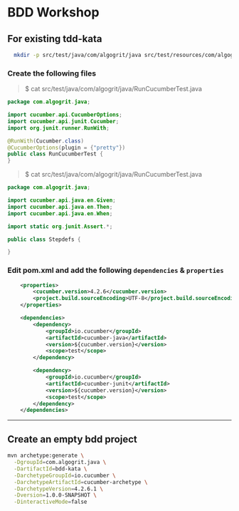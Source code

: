 # BDD Workshop

## For existing tdd-kata

```bash
  mkdir -p src/test/java/com/algogrit/java src/test/resources/com/algogrit/java
```

### Create the following files

> $ cat src/test/java/com/algogrit/java/RunCucumberTest.java

```java
package com.algogrit.java;

import cucumber.api.CucumberOptions;
import cucumber.api.junit.Cucumber;
import org.junit.runner.RunWith;

@RunWith(Cucumber.class)
@CucumberOptions(plugin = {"pretty"})
public class RunCucumberTest {
}
```

> $ cat src/test/java/com/algogrit/java/RunCucumberTest.java

```java
package com.algogrit.java;

import cucumber.api.java.en.Given;
import cucumber.api.java.en.Then;
import cucumber.api.java.en.When;

import static org.junit.Assert.*;

public class Stepdefs {

}
```

### Edit pom.xml and add the following `dependencies` & `properties`

```xml
    <properties>
        <cucumber.version>4.2.6</cucumber.version>
        <project.build.sourceEncoding>UTF-8</project.build.sourceEncoding>
    </properties>

    <dependencies>
        <dependency>
            <groupId>io.cucumber</groupId>
            <artifactId>cucumber-java</artifactId>
            <version>${cucumber.version}</version>
            <scope>test</scope>
        </dependency>

        <dependency>
            <groupId>io.cucumber</groupId>
            <artifactId>cucumber-junit</artifactId>
            <version>${cucumber.version}</version>
            <scope>test</scope>
        </dependency>
    </dependencies>
```

---

## Create an empty bdd project

```bash
mvn archetype:generate \
  -DgroupId=com.algogrit.java \
  -DartifactId=bdd-kata \
  -DarchetypeGroupId=io.cucumber \
  -DarchetypeArtifactId=cucumber-archetype \
  -DarchetypeVersion=4.2.6.1 \
  -Dversion=1.0.0-SNAPSHOT \
  -DinteractiveMode=false
```
